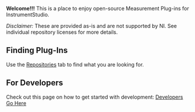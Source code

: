 **Welcome!!!** This is a place to enjoy open-source Measurement Plug-ins for InstrumentStudio.

*Disclaimer:* These are provided as-is and are not supported by NI. See individual repository licenses for more details.

## Finding Plug-Ins
Use the [Repositories](https://github.com/orgs/NI-Measurement-Plug-Ins/repositories) tab to find what you are looking for.

## For Developers
Check out this page on how to get started with development: [Developers Go Here](https://github.com/NI-Measurement-Plug-Ins/.github/blob/main/profile/developers.md)

